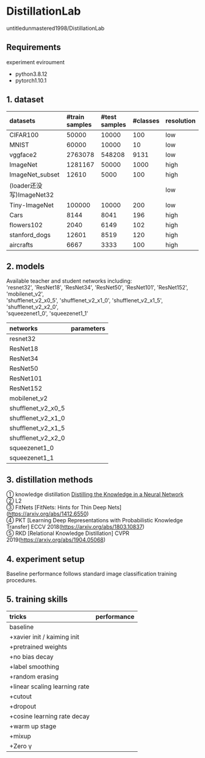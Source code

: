 # DistillationLab
untitledunmastered1998/DistillationLab 

## Requirements

experiment eviroument
- python3.8.12
- pytorch1.10.1


## 1. dataset  

|datasets |#train samples|#test samples|#classes|resolution|  
|:------- |:-------|:-------|:-------|:-------|  
|CIFAR100|50000|10000|100|low|  
|MNIST|60000|10000|10|low|  
|vggface2|2763078|548208|9131|low|  
|ImageNet|1281167|50000|1000|high|
|ImageNet_subset|12610|5000|100|high|  
|(loader还没写)ImageNet32| | | |low|  
|Tiny-ImageNet|100000|10000|200|low|  
|Cars|8144|8041|196|high|  
|flowers102|2040|6149|102|high|  
|stanford_dogs|12601|8519|120|high|  
|aircrafts|6667|3333|100|high|  

## 2. models
Available teacher and student networks including:  
'resnet32', 'ResNet18', 'ResNet34', 'ResNet50', 'ResNet101', 'ResNet152',  
'mobilenet_v2',  
'shufflenet_v2_x0_5', 'shufflenet_v2_x1_0', 'shufflenet_v2_x1_5', 'shufflenet_v2_x2_0',  
'squeezenet1_0', 'squeezenet1_1'  

|networks|parameters|  
|:------- |:-------|  
|resnet32||   
|ResNet18||   
|ResNet34||   
|ResNet50||   
|ResNet101||  
|ResNet152||  
|mobilenet_v2||  
|shufflenet_v2_x0_5||  
|shufflenet_v2_x1_0||  
|shufflenet_v2_x1_5||  
|shufflenet_v2_x2_0||  
|squeezenet1_0||  
|squeezenet1_1||  

## 3. distillation methods  
① knowledge distillation [Distilling the Knowledge in a Neural Network](https://arxiv.org/abs/1503.02531)  
② L2  
③ FitNets [FitNets: Hints for Thin Deep Nets] (https://arxiv.org/abs/1412.6550)  
④ PKT [Learning Deep Representations with Probabilistic Knowledge Transfer] ECCV 2018(https://arxiv.org/abs/1803.10837)  
⑤ RKD [Relational Knowledge Distillation] CVPR 2019(https://arxiv.org/abs/1904.05068)  

## 4. experiment setup  
Baseline performance follows standard image classification training procedures.  


## 5. training skills
|tricks|performance|  
|:------- |:-------|  
|baseline||   
|+xavier init / kaiming init||   
|+pretrained weights||   
|+no bias decay||   
|+label smoothing||  
|+random erasing||  
|+linear scaling learning rate||  
|+cutout||  
|+dropout||  
|+cosine learning rate decay||  
|+warm up stage||  
|+mixup||  
|+Zero γ||  

